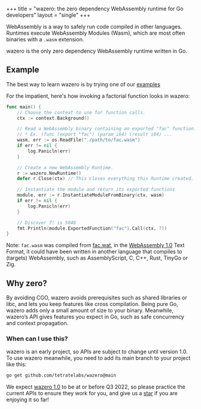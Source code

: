 +++
title = "wazero: the zero dependency WebAssembly runtime for Go developers"
layout = "single"
+++

WebAssembly is a way to safely run code compiled in other languages. Runtimes
execute WebAssembly Modules (Wasm), which are most often binaries with a
`.wasm` extension.

wazero is the only zero dependency WebAssembly runtime written in Go.

## Example

The best way to learn wazero is by trying one of our [examples][1]

For the impatient, here's how invoking a factorial function looks in wazero:

```go
func main() {
	// Choose the context to use for function calls.
	ctx := context.Background()

	// Read a WebAssembly binary containing an exported "fac" function.
	// * Ex. (func (export "fac") (param i64) (result i64) ...
	wasm, err := os.ReadFile("./path/to/fac.wasm")
	if err != nil {
		log.Panicln(err)
	}

	// Create a new WebAssembly Runtime.
	r := wazero.NewRuntime()
	defer r.Close(ctx) // This closes everything this Runtime created.

	// Instantiate the module and return its exported functions
	module, err := r.InstantiateModuleFromBinary(ctx, wasm)
	if err != nil {
		log.Panicln(err)
	}

	// Discover 7! is 5040
	fmt.Println(module.ExportedFunction("fac").Call(ctx, 7))
}
```

Note: `fac.wasm` was compiled from [fac.wat][2], in the [WebAssembly 1.0][3]
Text Format, it could have been written in another language that compiles to
(targets) WebAssembly, such as AssemblyScript, C, C++, Rust, TinyGo or Zig.

## Why zero?

By avoiding CGO, wazero avoids prerequisites such as shared libraries or libc,
and lets you keep features like cross compilation. Being pure Go, wazero adds
only a small amount of size to your binary. Meanwhile, wazero’s API gives
features you expect in Go, such as safe concurrency and context propagation.

### When can I use this?

wazero is an early project, so APIs are subject to change until version 1.0.
To use wazero meanwhile, you need to add its main branch to your project like
this:

```bash
go get github.com/tetratelabs/wazero@main
```

We expect [wazero 1.0][4] to be at or before Q3 2022, so please practice the
current APIs to ensure they work for you, and give us a [star][5] if you are
enjoying it so far!

[1]: https://github.com/tetratelabs/wazero/blob/main/examples
[2]: https://github.com/tetratelabs/wazero/blob/main/internal/integration_test/post1_0/multi-value/testdata/fac.wat
[3]: https://www.w3.org/TR/2019/REC-wasm-core-1-20191205/
[4]: https://github.com/tetratelabs/wazero/issues/506
[5]: https://github.com/tetratelabs/wazero/stargazers
